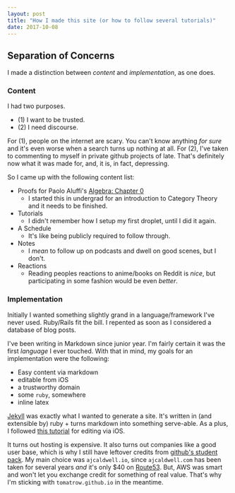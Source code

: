 ```yaml
---
layout: post
title: "How I made this site (or how to follow several tutorials)"
date: 2017-10-08
---
```


## Separation of Concerns 

I made a distinction between *content* and *implementation*, as one does. 

### Content

I had two purposes. 

* (1) I want to be trusted. 
* (2) I need discourse. 

For (1), people on the internet are scary. You can't know anything *for sure* and it's even worse when a search turns up nothing at all. 
For (2), I've taken to commenting to myself in private github projects of late. That's definitely now what it was made for, and, it is, in fact, depressing. 

So I came up with the following content list: 

* Proofs for Paolo Aluffi's [Algebra: Chapter 0](https://www.maa.org/press/maa-reviews/algebra-chapter-0)
    - I started this in undergrad for an introduction to Category Theory and it needs to be finished. 
* Tutorials
    - I didn't remember how I setup my first droplet, until I did it again. 
* A Schedule 
    - It's like being publicly required to follow through. 
* Notes 
    - I *mean* to follow up on podcasts and dwell on good scenes, but I don't. 
* Reactions 
    - Reading peoples reactions to anime/books on Reddit is *nice*, but participating in some fashion would be even *better*.

### Implementation 

Initially I wanted something slightly grand in a language/framework I've never used. Ruby/Rails fit the bill. I repented as soon as I considered a database of blog posts. 

I've been writing in Markdown since junior year. I'm fairly certain it was the first *language* I ever touched. With that in mind, my goals for an implementation were the following:

* Easy content via markdown
* editable from iOS 
* a trustworthy domain
* some `ruby`, somewhere
* inline latex

[Jekyll](https://jekyllrb.com/) was exactly what I wanted to generate a site. It's written in (and extensible by) ruby + turns markdown into something serve-able. As a plus, I followed [this tutorial](http://jakub.fedyczak.net/post/editing-jekyll-site-on-ios/) for editing via iOS. 

It turns out hosting is expensive. It also turns out companies like a good user base, which is why I still have leftover credits from [github's student pack](https://education.github.com/pack). My main choice was `ajcaldwell.io`, since `ajcaldwell.com` has been taken for several years *and* it's only $40 on [Route53](https://aws.amazon.com/route53/). But, AWS was smart and won't let you exchange credit for something of real value. That's why I'm sticking with `tomatrow.github.io` in the meantime.
